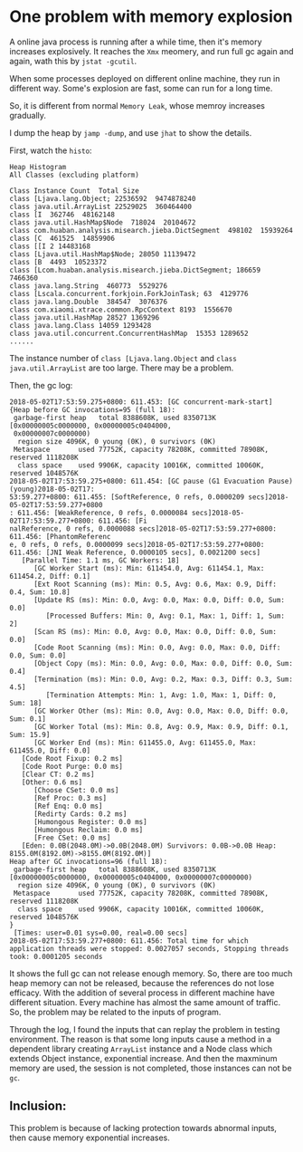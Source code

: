 # One problem with memory explosion

A online java process is running after a while time, then it's memory increases explosively. It reaches the `Xmx` meomery, and run full gc again and again, wath this by `jstat -gcutil`.

When some processes deployed on different online machine, they run in different way. Some's explosion are fast, some can run for a long time.

So, it is different from normal `Memory Leak`, whose memroy increases gradually.

I dump the heap by `jamp -dump`, and use `jhat` to show the details.

First, watch the `histo`:

```
Heap Histogram
All Classes (excluding platform)

Class Instance Count  Total Size
class [Ljava.lang.Object; 22536592  9474878240
class java.util.ArrayList 22529025  360464400
class [I  362746  48162148
class java.util.HashMap$Node  718024  20104672
class com.huaban.analysis.misearch.jieba.DictSegment  498102  15939264
class [C  461525  14859906
class [[I 2 14483168
class [Ljava.util.HashMap$Node; 28050 11139472
class [B  4493  10523372
class [Lcom.huaban.analysis.misearch.jieba.DictSegment; 186659  7466360
class java.lang.String  460773  5529276
class [Lscala.concurrent.forkjoin.ForkJoinTask; 63  4129776
class java.lang.Double  384547  3076376
class com.xiaomi.xtrace.common.RpcContext 8193  1556670
class java.util.HashMap 28527 1369296
class java.lang.Class 14059 1293428
class java.util.concurrent.ConcurrentHashMap  15353 1289652
......

```

The instance number of `class [Ljava.lang.Object` and `class java.util.ArrayList` are too large. There may be a problem.

Then, the gc log:
```
2018-05-02T17:53:59.275+0800: 611.453: [GC concurrent-mark-start]
{Heap before GC invocations=95 (full 18):
 garbage-first heap   total 8388608K, used 8350713K [0x00000005c0000000, 0x00000005c0404000,
 0x00000007c0000000)
  region size 4096K, 0 young (0K), 0 survivors (0K)
 Metaspace       used 77752K, capacity 78208K, committed 78908K, reserved 1118208K
  class space    used 9906K, capacity 10016K, committed 10060K, reserved 1048576K
2018-05-02T17:53:59.275+0800: 611.454: [GC pause (G1 Evacuation Pause) (young)2018-05-02T17:
53:59.277+0800: 611.455: [SoftReference, 0 refs, 0.0000209 secs]2018-05-02T17:53:59.277+0800
: 611.456: [WeakReference, 0 refs, 0.0000084 secs]2018-05-02T17:53:59.277+0800: 611.456: [Fi
nalReference, 0 refs, 0.0000088 secs]2018-05-02T17:53:59.277+0800: 611.456: [PhantomReferenc
e, 0 refs, 0 refs, 0.0000099 secs]2018-05-02T17:53:59.277+0800: 611.456: [JNI Weak Reference, 0.0000105 secs], 0.0021200 secs]
   [Parallel Time: 1.1 ms, GC Workers: 18]
      [GC Worker Start (ms): Min: 611454.0, Avg: 611454.1, Max: 611454.2, Diff: 0.1]
      [Ext Root Scanning (ms): Min: 0.5, Avg: 0.6, Max: 0.9, Diff: 0.4, Sum: 10.8]
      [Update RS (ms): Min: 0.0, Avg: 0.0, Max: 0.0, Diff: 0.0, Sum: 0.0]
         [Processed Buffers: Min: 0, Avg: 0.1, Max: 1, Diff: 1, Sum: 2]
      [Scan RS (ms): Min: 0.0, Avg: 0.0, Max: 0.0, Diff: 0.0, Sum: 0.0]
      [Code Root Scanning (ms): Min: 0.0, Avg: 0.0, Max: 0.0, Diff: 0.0, Sum: 0.0]
      [Object Copy (ms): Min: 0.0, Avg: 0.0, Max: 0.0, Diff: 0.0, Sum: 0.4]
      [Termination (ms): Min: 0.0, Avg: 0.2, Max: 0.3, Diff: 0.3, Sum: 4.5]
         [Termination Attempts: Min: 1, Avg: 1.0, Max: 1, Diff: 0, Sum: 18]
      [GC Worker Other (ms): Min: 0.0, Avg: 0.0, Max: 0.0, Diff: 0.0, Sum: 0.1]
      [GC Worker Total (ms): Min: 0.8, Avg: 0.9, Max: 0.9, Diff: 0.1, Sum: 15.9]
      [GC Worker End (ms): Min: 611455.0, Avg: 611455.0, Max: 611455.0, Diff: 0.0]
   [Code Root Fixup: 0.2 ms]
   [Code Root Purge: 0.0 ms]
   [Clear CT: 0.2 ms]
   [Other: 0.6 ms]
      [Choose CSet: 0.0 ms]
      [Ref Proc: 0.3 ms]
      [Ref Enq: 0.0 ms]
      [Redirty Cards: 0.2 ms]
      [Humongous Register: 0.0 ms]
      [Humongous Reclaim: 0.0 ms]
      [Free CSet: 0.0 ms]
   [Eden: 0.0B(2048.0M)->0.0B(2048.0M) Survivors: 0.0B->0.0B Heap: 8155.0M(8192.0M)->8155.0M(8192.0M)]
Heap after GC invocations=96 (full 18):
 garbage-first heap   total 8388608K, used 8350713K [0x00000005c0000000, 0x00000005c0404000, 0x00000007c0000000)
  region size 4096K, 0 young (0K), 0 survivors (0K)
 Metaspace       used 77752K, capacity 78208K, committed 78908K, reserved 1118208K
  class space    used 9906K, capacity 10016K, committed 10060K, reserved 1048576K
}
 [Times: user=0.01 sys=0.00, real=0.00 secs] 
2018-05-02T17:53:59.277+0800: 611.456: Total time for which application threads were stopped: 0.0027057 seconds, Stopping threads took: 0.0001205 seconds
```
It shows the full gc can not release enough memory. So, there are too much heap memory can not be released, because the references do not lose efficacy. With the addition of several process in different machine have different situation. Every machine has almost the same amount of traffic. So, the problem may be related to the inputs of program.

Through the log, I found the inputs that can replay the problem in testing environment. The reason is that some long inputs cause a method in a dependent library creating `ArrayList` instance and  a Node class which extends Object instance, exponential increase. And then the maxminum memory are used, the session is not completed, those instances can not be `gc`.


## Inclusion:
This problem is because of lacking protection towards abnormal inputs, then cause memory exponential increases.